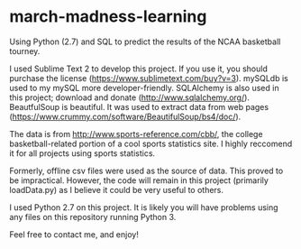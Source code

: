 # march-madness-learning
Using Python (2.7) and SQL to predict the results of the NCAA basketball tourney.

I used Sublime Text 2 to develop this project. If you use it, you should purchase the license (https://www.sublimetext.com/buy?v=3). mySQLdb is used to my mySQL more developer-friendly. SQLAlchemy is also used in this project; download and donate (http://www.sqlalchemy.org/). BeautfulSoup is beautiful. It was used to extract data from web pages (https://www.crummy.com/software/BeautifulSoup/bs4/doc/). 

The data is from http://www.sports-reference.com/cbb/, the college basketball-related portion of a cool sports statistics site. I highly reccomend it for all projects using sports statistics. 

Formerly, offline csv files were used as the source of data. This proved to be impractical. However, the code will remain in this project (primarily loadData.py) as I believe it could be very useful to others.

I used Python 2.7 on this project. It is likely you will have problems using any files on this repository running Python 3.

Feel free to contact me, and enjoy!
